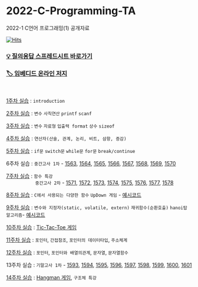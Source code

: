 # 2022-C-Programming-TA
2022-1 C언어 프로그래밍(1) 공개자료

[![Hits](https://hits.seeyoufarm.com/api/count/incr/badge.svg?url=https%3A%2F%2Fgithub.com%2Fseohyun-kim%2F2022-C-Programming-TA&count_bg=%234765FF&title_bg=%23555555&icon=&icon_color=%23E7E7E7&title=hits&edge_flat=false)](https://hits.seeyoufarm.com)

### [💡 질의응답 스프레드시트 바로가기](https://docs.google.com/spreadsheets/d/1nJexXHS_E0uwGlRp-z3YAyxdSA5a_oHrYWGjPe1RWFs/edit?usp=sharing)
### [🏷 임베디드 온라인 저지](http://eseoj.inu.ac.kr/JudgeOnline/)

<br>  

[1주차 실습](https://github.com/seohyun-kim/2022-C-Programming-TA/tree/main/week%2001) : `introduction`  

[2주차 실습](https://github.com/seohyun-kim/2022-C-Programming-TA/tree/main/week%2002) : `변수` `사칙연산` `printf` `scanf`  

[3주차 실습](https://github.com/seohyun-kim/2022-C-Programming-TA/tree/main/week%2003) : `변수` `자료형` `입출력 format` `상수` `sizeof`  

[4주차 실습](https://github.com/seohyun-kim/2022-C-Programming-TA/tree/main/week%2004) : `연산자(산술, 관계, 논리, 비트, 삼항, 증감)`  

[5주차 실습](https://github.com/seohyun-kim/2022-C-Programming-TA/tree/main/Week%2005) : `if문` `switch문` `while문` `for문` `break/continue`  

6주차 실습 : `중간고사 1차` - [1563](http://eseoj.inu.ac.kr/JudgeOnline/problem.php?id=1563), [1564](http://eseoj.inu.ac.kr/JudgeOnline/problem.php?id=1564), [1565](http://eseoj.inu.ac.kr/JudgeOnline/problem.php?id=1565), [1566](http://eseoj.inu.ac.kr/JudgeOnline/problem.php?id=1566), [1567](http://eseoj.inu.ac.kr/JudgeOnline/problem.php?id=1567), [1568](http://eseoj.inu.ac.kr/JudgeOnline/problem.php?id=1568), [1569](http://eseoj.inu.ac.kr/JudgeOnline/problem.php?id=1569), [1570](http://eseoj.inu.ac.kr/JudgeOnline/problem.php?id=1570)  

[7주차 실습](https://github.com/seohyun-kim/2022-C-Programming-TA/tree/main/week%2007%20(%ED%95%A8%EC%88%98%20%ED%8A%B9%EA%B0%95)) : `함수 특강`  
 &nbsp;  &nbsp;  &nbsp;  &nbsp;  &nbsp;  &nbsp;  &nbsp;  &nbsp;  &nbsp;  &nbsp;
 `중간고사 2차` - [1571](http://eseoj.inu.ac.kr/JudgeOnline/problem.php?id=1571), 
[1572](http://eseoj.inu.ac.kr/JudgeOnline/problem.php?id=1572), 
[1573](http://eseoj.inu.ac.kr/JudgeOnline/problem.php?id=1573), 
[1574](http://eseoj.inu.ac.kr/JudgeOnline/problem.php?id=1574), 
[1575](http://eseoj.inu.ac.kr/JudgeOnline/problem.php?id=1575), 
[1576](http://eseoj.inu.ac.kr/JudgeOnline/problem.php?id=1576), 
[1577](http://eseoj.inu.ac.kr/JudgeOnline/problem.php?id=1577), 
[1578](http://eseoj.inu.ac.kr/JudgeOnline/problem.php?id=1578)  

[8주차 실습](https://github.com/seohyun-kim/2022-C-Programming-TA/tree/main/week%2008) : `C에서 사용되는 다양한 함수`  `UpDown 게임` - [예시코드](https://github.com/seohyun-kim/2022-C-Programming-TA/blob/main/week%2008/randomUpDown.c)

[9주차 실습](https://github.com/seohyun-kim/2022-C-Programming-TA/tree/main/week%2009) : `변수와 지정자(static, volatile, extern)` `재귀함수(순환호출)`  `hanoi탑 알고리즘`- [예시코드](https://github.com/seohyun-kim/2022-C-Programming-TA/blob/main/week%2009/hanoi_recursive.c)  

[10주차 실습](https://github.com/seohyun-kim/2022-C-Programming-TA/tree/main/week%2010) : [Tic-Tac-Toe 게임](https://github.com/seohyun-kim/2022-C-Programming-TA/blob/main/week%2010/my_tic_tac_toe(%EC%98%88%EC%8B%9C%EC%BD%94%EB%93%9C).c)

[11주차 실습](https://github.com/seohyun-kim/2022-C-Programming-TA/tree/main/week%2011) : `포인터`, `간접참조`, `포인터의 데이터타입`, `주소체계`

[12주차 실습](https://github.com/seohyun-kim/2022-C-Programming-TA/tree/main/week%2012) : `포인터`, `포인터와 배열의관계`, `문자열`, `문자열함수`

13주차 실습 : `기말고사 1차` - [1593](http://eseoj.inu.ac.kr/JudgeOnline/problem.php?id=1593), 
[1594](http://eseoj.inu.ac.kr/JudgeOnline/problem.php?id=1594),
[1595](http://eseoj.inu.ac.kr/JudgeOnline/problem.php?id=1595),
[1596](http://eseoj.inu.ac.kr/JudgeOnline/problem.php?id=1596),
[1597](http://eseoj.inu.ac.kr/JudgeOnline/problem.php?id=1597),
[1598](http://eseoj.inu.ac.kr/JudgeOnline/problem.php?id=1598),
[1599](http://eseoj.inu.ac.kr/JudgeOnline/problem.php?id=1599),
[1600](http://eseoj.inu.ac.kr/JudgeOnline/problem.php?id=1600),
[1601](http://eseoj.inu.ac.kr/JudgeOnline/problem.php?id=1601)

[14주차 실습](https://github.com/seohyun-kim/2022-C-Programming-1--TA/tree/main/week%2014) : [Hangman 게임](https://github.com/seohyun-kim/2022-C-Programming-TA/blob/main/week%2014/hangman.c), `구조체 특강`

